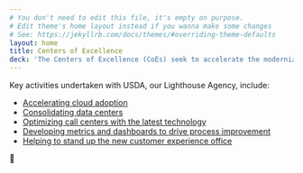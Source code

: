 ```yaml
---
# You don't need to edit this file, it's empty on purpose.
# Edit theme's home layout instead if you wanna make some changes
# See: https://jekyllrb.com/docs/themes/#overriding-theme-defaults
layout: home
title: Centers of Excellence
deck: 'The Centers of Excellence (CoEs) seek to accelerate the modernization of IT infrastructure across government by leveraging private sector innovation and existing government services, and by centralizing best practices and expertise.'
---
```


Key activities undertaken with USDA, our Lighthouse Agency, include:

- [Accelerating cloud adoption](https://federalist-proxy.app.cloud.gov/site/gsa/centers-of-excellence/centers-of-excellence/cloud-adoption/)
- [Consolidating data centers](https://federalist-proxy.app.cloud.gov/site/gsa/centers-of-excellence/centers-of-excellence/it-infrastructure/)
- [Optimizing call centers with the latest technology](https://federalist-proxy.app.cloud.gov/site/gsa/centers-of-excellence/centers-of-excellence/contact-center/)
- [Developing metrics and dashboards to drive process improvement](https://federalist-proxy.app.cloud.gov/site/gsa/centers-of-excellence/centers-of-excellence/data-analytics/)
- [Helping to stand up the new customer experience office](https://federalist-proxy.app.cloud.gov/site/gsa/centers-of-excellence/centers-of-excellence/customer-experience/)

:fox_face:
